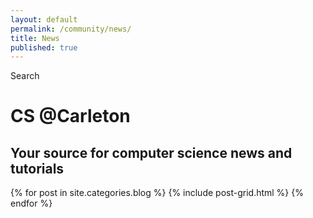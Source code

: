 ```yaml
---
layout: default
permalink: /community/news/
title: News
published: true
---
```

<div class='search-box'>Search</div>
<div class='content-wrap'>
	<h1 class='big-page-title'>CS @Carleton</h1>
    <h2>Your source for computer science news and tutorials</h2>
	<div class="tiles">
	{% for post in site.categories.blog %}
  		{% include post-grid.html %}
	{% endfor %}
	</div>
</div>
